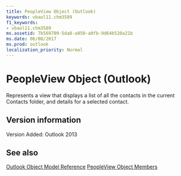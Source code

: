 ```yaml
---
title: PeopleView Object (Outlook)
keywords: vbaol11.chm3589
f1_keywords:
- vbaol11.chm3589
ms.assetid: 7b569709-5da8-a950-a0fb-9d64b520a21b
ms.date: 06/08/2017
ms.prod: outlook
localization_priority: Normal
---
```



# PeopleView Object (Outlook)
Represents a view that displays a list of all the contacts in the current Contacts folder, and details for a selected contact.

## Version information

Version Added: Outlook 2013 


## See also


[Outlook Object Model Reference](./overview/Outlook/object-model.md)
[PeopleView Object Members](./overview/Outlook.md)

